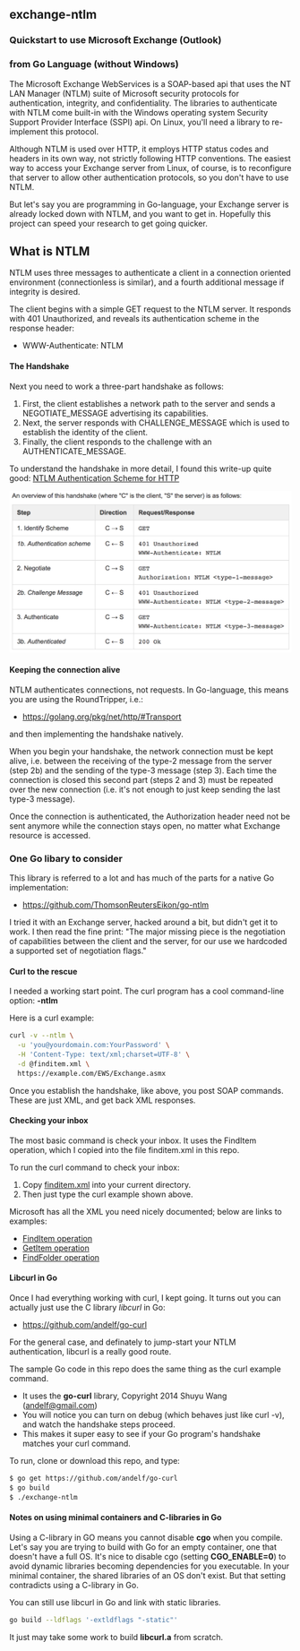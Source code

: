 ## exchange-ntlm

### Quickstart to use Microsoft Exchange (Outlook)
### from Go Language (without Windows)

The Microsoft Exchange WebServices is a SOAP-based api that uses the NT LAN Manager (NTLM) suite of Microsoft security protocols for authentication, integrity, and confidentiality. The libraries to authenticate with NTLM come built-in with the Windows operating system Security Support Provider Interface (SSPI) api. On Linux, you'll need a library to re-implement this protocol.

Although NTLM is used over HTTP, it employs HTTP status codes and headers in its own way, not strictly following HTTP conventions. The easiest way to access your Exchange server from Linux, of course, is to reconfigure that server to allow other authentication protocols, so you don't have to use NTLM.

But let's say you are programming in Go-language, your Exchange server is already locked down with NTLM, and you want to get in.  Hopefully this project can speed your research to get going quicker. 
 
## What is NTLM

NTLM uses three messages to authenticate a client in a connection oriented environment (connectionless is similar), and a fourth additional message if integrity is desired.

The client begins with a simple GET request to the NTLM server.  It responds with 401 Unauthorized, and reveals its authentication scheme in the response header:
* WWW-Authenticate: NTLM

#### The Handshake

Next you need to work a three-part handshake as follows:

1. First, the client establishes a network path to the server and sends a NEGOTIATE_MESSAGE advertising its capabilities.
2. Next, the server responds with CHALLENGE_MESSAGE which is used to establish the identity of the client.
3. Finally, the client responds to the challenge with an AUTHENTICATE_MESSAGE.

To understand the handshake in more detail, I found this write-up quite good: [NTLM Authentication Scheme for HTTP](https://www.innovation.ch/personal/ronald/ntlm.html)

![Figure 1](https://raw.githubusercontent.com/DavidSantia/exchange-ntlm/master/README-figure1.png)

#### Keeping the connection alive
NTLM authenticates connections, not requests. In Go-language, this means you are using the RoundTripper, i.e.:
* https://golang.org/pkg/net/http/#Transport

and then implementing the handshake natively.

When you begin your handshake, the network connection must be kept alive, i.e. between the receiving of the type-2 message from the server (step 2b) and the sending of the type-3 message (step 3). Each time the connection is closed this second part (steps 2 and 3) must be repeated over the new connection (i.e. it's not enough to just keep sending the last type-3 message).

Once the connection is authenticated, the Authorization header need not be sent anymore while the connection stays open, no matter what Exchange resource is accessed.

### One Go libary to consider

This library is referred to a lot and has much of the parts for a native Go implementation:
* https://github.com/ThomsonReutersEikon/go-ntlm

I tried it with an Exchange server, hacked around a bit, but didn't get it to work. I then read the fine print: "The major missing piece is the negotiation of capabilities between the client and the server, for our use we hardcoded a supported set of negotiation flags."

#### Curl to the rescue
I needed a working start point. The curl program has a cool command-line option: **-ntlm**

Here is a curl example:
```sh
curl -v --ntlm \
  -u 'you@yourdomain.com:YourPassword' \
  -H 'Content-Type: text/xml;charset=UTF-8' \
  -d @finditem.xml \
  https://example.com/EWS/Exchange.asmx
```

Once you establish the handshake, like above, you post SOAP commands.  These are just XML, and get back XML responses.

#### Checking your inbox

The most basic command is check your inbox.  It uses the FindItem operation, which I copied into the file finditem.xml in this repo.

To run the curl command to check your inbox:

1. Copy [finditem.xml](https://raw.githubusercontent.com/DavidSantia/exchange-ntlm/master/finditem.xml) into your current directory.
2. Then just type the curl example shown above. 

Microsoft has all the XML you need nicely documented; below are links to examples:

* [FindItem operation](https://msdn.microsoft.com/en-us/library/office/aa566107(v=exchg.150).aspx#sectionSection1)
* [GetItem operation](https://msdn.microsoft.com/en-us/library/office/aa566107(v=exchg.150).aspx#sectionSection1)
* [FindFolder operation](https://msdn.microsoft.com/en-us/library/office/dd633627(v=exchg.80).aspx#Anchor_0)

#### Libcurl in Go

Once I had everything working with curl, I kept going. It turns out you can actually just use the C library *libcurl* in Go:
* https://github.com/andelf/go-curl

For the general case, and definately to jump-start your NTLM authentication, libcurl is a really good route.

The sample Go code in this repo does the same thing as the curl example command.
* It uses the **go-curl** library, Copyright 2014 Shuyu Wang (<andelf@gmail.com>)
* You will notice you can turn on debug (which behaves just like curl -v), and watch the handshake steps proceed.
* This makes it super easy to see if your Go program's handshake matches your curl command.

To run, clone or download this repo, and type:
```sh
$ go get https://github.com/andelf/go-curl
$ go build
$ ./exchange-ntlm
```

#### Notes on using minimal containers and C-libraries in Go

Using a C-library in GO means you cannot disable **cgo** when you compile.  Let's say you are trying to build with Go for an empty container, one that doesn't have a full OS.  It's nice to disable cgo (setting **CGO_ENABLE=0**) to avoid dynamic libraries becoming dependencies for you executable.  In your minimal container, the shared libraries of an OS don't exist. But that setting contradicts using a C-library in Go.

You can still use libcurl in Go and link with static libraries.
```sh
go build --ldflags '-extldflags "-static"'
```

It just may take some work to build **libcurl.a** from scratch.
